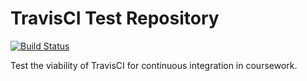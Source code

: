 # TravisCI Test Repository

[![Build Status](https://travis-ci.org/robbiejaeger/travis-test.svg?branch=master)](https://travis-ci.org/robbiejaeger/travis-test)

Test the viability of TravisCI for continuous integration in coursework.

